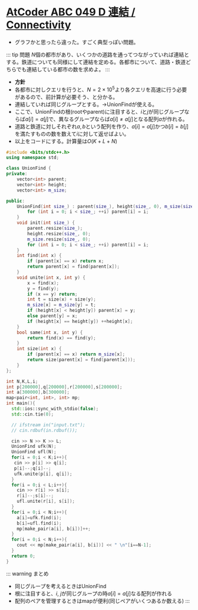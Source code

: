 # [AtCoder ABC 049 D 連結 / Connectivity](https://beta.atcoder.jp/contests/abc049/tasks/arc065_b)

- グラフかと思ったら違った。すごく典型っぽい問題。

::: tip 問題
$N$個の都市があり、いくつかの道路を通ってつながっていれば連結とする。鉄道についても同様にして連結を定める。各都市について、道路・鉄道どちらでも連結している都市の数を求めよ。
:::

- __方針__
- 各都市に対しクエリを行うと、$N = 2 \times 10^5$より各クエリを高速に行う必要があるので、前計算が必要そう、と分かる。
- 連結していれば同じグループとする。→UnionFindが使える。
- ここで、UnionFindの根(rootやparent)に注目すると、$i$と$j$が同じグループならば$a[i]=a[j]$で、異なるグループならば$a[i] \neq a[j]$となる配列$a$が作れる。
- 道路と鉄道に対しそれぞれ$a, b$という配列を作り、$a[i]=a[j]$かつ$b[i]=b[j]$を満たすものの数を数えて$i$に対して返せばよい。
- 以上をコードにする。計算量は$O(K+L+N)$

```cpp
#include <bits/stdc++.h>
using namespace std;

class UnionFind {
private:
	vector<int> parent;
	vector<int> height;
	vector<int> m_size;

public:
	UnionFind(int size_) : parent(size_), height(size_, 0), m_size(size_, 1) {
		for (int i = 0; i < size_; ++i) parent[i] = i;
	}
	void init(int size_) {
		parent.resize(size_);
		height.resize(size_, 0);
		m_size.resize(size_, 0);
		for (int i = 0; i < size_; ++i) parent[i] = i;
	}
	int find(int x) {
		if (parent[x] == x) return x;
		return parent[x] = find(parent[x]);
	}
	void unite(int x, int y) {
		x = find(x);
		y = find(y);
		if (x == y) return;
		int t = size(x) + size(y);
		m_size[x] = m_size[y] = t;
		if (height[x] < height[y]) parent[x] = y;
		else parent[y] = x;
		if (height[x] == height[y]) ++height[x];
	}
	bool same(int x, int y) {
		return find(x) == find(y);
	}
	int size(int x) {
		if (parent[x] == x) return m_size[x];
		return size(parent[x] = find(parent[x]));
	}
};

int N,K,L,i;
int p[200000],q[200000],r[200000],s[200000];
int a[300000],b[300000];
map<pair<int, int>, int> mp;
int main(){
  std::ios::sync_with_stdio(false);
  std::cin.tie(0);

  // ifstream in("input.txt");
  // cin.rdbuf(in.rdbuf());

  cin >> N >> K >> L;
  UnionFind ufk(N);
  UnionFind ufl(N);
  for(i = 0;i < K;i++){
   cin >> p[i] >> q[i];
   p[i]--;q[i]--;
   ufk.unite(p[i], q[i]);
  }
  for(i = 0;i < L;i++){
    cin >> r[i] >> s[i];
    r[i]--;s[i]--;
    ufl.unite(r[i], s[i]);
  }
  for(i = 0;i < N;i++){
    a[i]=ufk.find(i);
    b[i]=ufl.find(i);
    mp[make_pair(a[i], b[i])]++;
  }
  for(i = 0;i < N;i++){
    cout << mp[make_pair(a[i], b[i])] << " \n"[i==N-1];
  }
  return 0;
}
```

::: warning まとめ
- 同じグループを考えるときはUnionFind
- 根に注目すると、$i$, $j$が同じグループの時$a[i]=a[j]$なる配列が作れる
- 配列のペアを管理するときはmapが便利(同じペアがいくつあるか数える)
:::